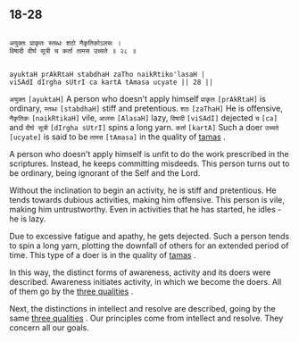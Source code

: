 ## 18-28


```shloka-sa

अयुक्तः प्राकृतः स्तब्धः शठो नैकृतिकोऽलसः ।
विषादी दीर्घ सूत्री च कर्ता तामस उच्यते ॥ २८ ॥

```
```shloka-sa-hk

ayuktaH prAkRtaH stabdhaH zaTho naikRtiko'lasaH |
viSAdI dIrgha sUtrI ca kartA tAmasa ucyate || 28 ||

```
`अयुक्तः` `[ayuktaH]` A person who doesn't apply himself `प्राकृतः` `[prAkRtaH]` is ordinary, `स्तब्धः` `[stabdhaH]` stiff and pretentious. `शठः` `[zaThaH]` He is offensive, `नैकृतिकः` `[naikRtikaH]` vile, `आलसः` `[AlasaH]` lazy, `विषादी` `[viSAdI]` dejected `च` `[ca]` and `दीर्घ सूत्री` `[dIrgha sUtrI]` spins a long yarn. `कर्ता` `[kartA]` Such a doer `उच्यते` `[ucyate]` is said to be `तामस` `[tAmasa]` in the quality of 
[tamas](14-8.md#tamas)
.

A person who doesn't apply himself is unfit to do the work prescribed in the scriptures. Instead, he keeps committing misdeeds. This person turns out to be ordinary, being ignorant of the Self and the Lord. 

Without the inclination to begin an activity, he is stiff and pretentious. He tends towards dubious activities, making him offensive. This person is vile, making him untrustworthy. Even in activities that he has started, he idles - he is lazy. 

Due to excessive fatigue and apathy, he gets dejected. Such a person tends to spin a long yarn, plotting the downfall of others for an extended period of time. This type of a doer is in the quality of 
[tamas](14-8.md#tamas)
.

In this way, the distinct forms of awareness, activity and its doers were described. Awareness initiates activity, in which we become the doers. All of them go by the 
[three qualities](14-22.md#satva_rajas_tamas_effects)
. 

Next, the distinctions in intellect and resolve are described, going by the same 
[three qualities](14-22.md#satva_rajas_tamas_effects)
. Our principles come from intellect and resolve. They concern all our goals.


